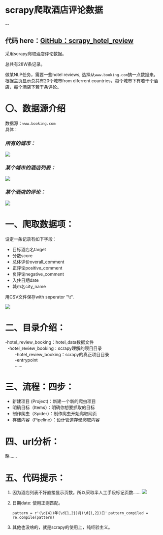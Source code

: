 # scrapy爬取酒店评论数据

--  

代码 here：[GitHub：scrapy_hotel_review](https://github.com/scofield7419/scrapy_hotel_review)
--  
采用scrapy爬取酒店评论数据。

总共有28W条记录。

做某NLP任务，需要一些hotel reviews, 选择从`www.booking.com`搞一点数据来。
根据主页显示总共有20个城市from diferrent countries，每个城市下有若干个酒店，每个酒店下若干条评论。

#  〇、数据源介绍

数据源：`www.booking.com`  
具体：

### *所有的城市：*

![](assets/1.png)

### *某个城市的酒店列表：*

![](assets/2.3.png)

### *某个酒店的评论：*

![](assets/3.png)

<!-------->

#  一、爬取数据项：
设定一条记录有如下字段：  

* 目标酒店名target  
* 分数score  
* 总体评价overall_comment  
* 正评论positive_comment  
* 负评论negative_comment  
* 入住日期date  
* 城市名city_name

用CSV文件保存with seperator "\t".

![](assets/4.png)

#  二、目录介绍：

-hotel_review_booking：hotel_data数据文件  
&nbsp;&nbsp;-hotel_review_booking：scrapy理解的项目目录  
&nbsp;&nbsp;&nbsp;&nbsp;&nbsp;&nbsp;&nbsp;&nbsp;-hotel_review_booking：scrapy的真正项目目录  
&nbsp;&nbsp;&nbsp;&nbsp;&nbsp;&nbsp;&nbsp;&nbsp;-entrypoint  
&nbsp;&nbsp;&nbsp;&nbsp;&nbsp;&nbsp;&nbsp;&nbsp;……

#  三、流程：四步：

* 新建项目 (Project)：新建一个新的爬虫项目
* 明确目标（Items）：明确你想要抓取的目标
* 制作爬虫（Spider）：制作爬虫开始爬取网页
* 存储内容（Pipeline）：设计管道存储爬取内容


#  四、url分析：

略……

#  五、代码提示：

1. 因为酒店列表不好直接显示页数，所以采取半人工手段标记页数……
	![](assets/5.png)

2. 日期date: 使用正则匹配。

	`pattern = r'(\d{4})年(\d{1,2})月(\d{1,2})日'`
	`pattern_compiled = re.compile(pattern)`

3. 其他也没啥的，就是scrapy的使用上，纯经验主义。
